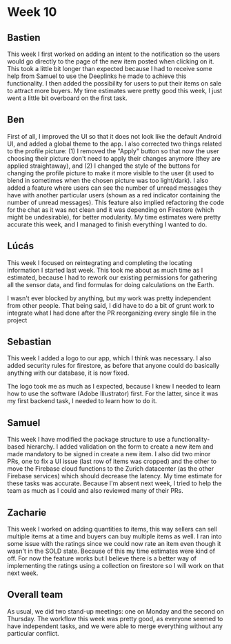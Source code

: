 # Week 10

## Bastien
This week I first worked on adding an intent to the notification so the users would go directly to the page of the new item posted when clicking on it.
This took a little bit longer than expected because I had to receive some help from Samuel to use the Deeplinks he made  to achieve this functionality.
I then added the possibility for users to put their items on sale to attract more buyers.
My time estimates were pretty good this week, I just went a little bit overboard on the first task.

## Ben
First of all, I improved the UI so that it does not look like the default Android UI, and added a global theme to the app. I also corrected two things related to the profile picture: (1) I removed the "Apply" button so that now the user choosing their picture don't need to apply their changes anymore (they are applied straightaway), and (2) I changed the style of the buttons for changing the profile picture to make it more visible to the user (it used to blend in sometimes when the chosen picture was too light/dark). I also added a feature where users can see the number of unread messages they have with another particular users (shown as a red indicator containing the number of unread messages). This feature also implied refactoring the code for the chat as it was not clean and it was depending on Firestore (which might be undesirable), for better modularity. My time estimates were pretty accurate this week, and I managed to finish everything I wanted to do.

## Lúcás
This week I focused on reintegrating and completing the locating information
I started last week. This took me about as much time as I estimated, because
I had to rework our existing permissions for gathering all the sensor data,
and find formulas for doing calculations on the Earth.

I wasn't ever blocked by anything, but my work was pretty independent from
other people. That being said, I did have to do a bit of grunt work to integrate
what I had done after the PR reorganizing every single file in the project

## Sebastian
This week I added a logo to our app, which I think was necessary. I also added security rules for firestore, as before that anyone could do basically anything with our database, it is now fixed. 

The logo took me as much as I expected, because I knew I needed to learn how to use the software (Adobe Illustrator) first. For the latter, since it was my first backend task, I needed to learn how to do it.

## Samuel
This week I have modified the package structure to use a functionality-based hierarchy.  I added validation on the form to create a new item and made mandatory to be signed in create a new item.
I also did two minor PRs, one to fix a UI issue (last row of items was cropped) and the other to move the Firebase cloud functions to the Zurich datacenter (as the other Firebase services) which should decrease the latency.
My time estimate for these tasks was accurate.
Because I'm absent next week, I tried to help the team as much as I could and also reviewed many of their PRs.

## Zacharie
This week I worked on adding quantities to items, this way sellers can sell multiple items at a time and buyers can buy multiple items as well.
I ran into some issue with the ratings since we could now rate an item even though it wasn't in the SOLD state. 
Because of this my time estimates were kind of off. For now the feature works but I believe there is a better way of implementing the ratings using a collection on firestore so I will work on that next week.


## Overall team
As usual, we did two stand-up meetings: one on Monday and the second on Thursday.  The workflow this week was pretty good, as everyone seemed to have independent tasks, and we were able to merge everything without any particular conflict. 
